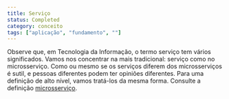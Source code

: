 ```yaml
---
title: Serviço
status: Completed
category: conceito
tags: ["aplicação", "fundamento", ""]
---
```


Observe que, em Tecnologia da Informação, o termo serviço tem vários significados. Vamos nos concentrar na mais tradicional: serviço como no microsserviço. Como ou mesmo se os serviços diferem dos microsserviços é sutil, e pessoas diferentes podem ter opiniões diferentes. Para uma definição de alto nível, vamos tratá-los da mesma forma. Consulte a definição [microsserviço](/microservices/).
